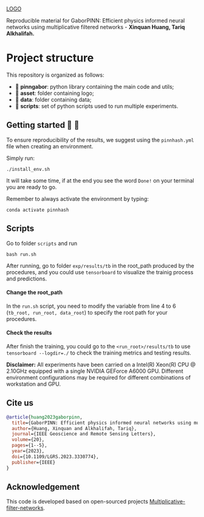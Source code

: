 [LOGO](https://github.com/DeepWave-Kaust/PINNgabor-dev/blob/main/asset/diagram.png)

Reproducible material for GaborPINN: Efficient physics informed neural networks using multiplicative filtered networks - **Xinquan Huang, Tariq Alkhalifah.**

# Project structure
This repository is organized as follows:

* :open_file_folder: **pinngabor**: python library containing the main code and utils;
* :open_file_folder: **asset**: folder containing logo;
* :open_file_folder: **data**: folder containing data;
* :open_file_folder: **scripts**: set of python scripts used to run multiple experiments.

## Getting started :space_invader: :robot:
To ensure reproducibility of the results, we suggest using the `pinnhash.yml` file when creating an environment.

Simply run:
```
./install_env.sh
```
It will take some time, if at the end you see the word `Done!` on your terminal you are ready to go. 

Remember to always activate the environment by typing:
```
conda activate pinnhash
```

## Scripts
Go to folder `scripts` and run
```
bash run.sh
```
After running, go to folder `exp/results/tb` in the root_path produced by the procedures, and you could use `tensorboard` to visualize the trainig process and predictions.

#### Change the root_path
In the `run.sh` script, you need to modify the variable from line 4 to 6 (`tb_root, run_root, data_root`) to specify the root path for your procedures.

#### Check the results
After finish the training, you could go to the `<run_root>/results/tb` to use `tensorboard --logdir=./` to check the training metrics and testing results.

**Disclaimer:** All experiments have been carried on a Intel(R) Xeon(R) CPU @ 2.10GHz equipped with a single NVIDIA GEForce A6000 GPU. Different environment 
configurations may be required for different combinations of workstation and GPU.

## Cite us 
```bibtex
@article{huang2023gaborpinn,
  title={GaborPINN: Efficient physics informed neural networks using multiplicative filtered},
  author={Huang, Xinquan and Alkhalifah, Tariq},
  journal={IEEE Geoscience and Remote Sensing Letters},
  volume={20},
  pages={1--5},
  year={2023},
  doi={10.1109/LGRS.2023.3330774},
  publisher={IEEE}
}
```

## Acknowledgement
This code is developed based on open-sourced projects [Multiplicative-filter-networks](https://github.com/boschresearch/multiplicative-filter-networks).
